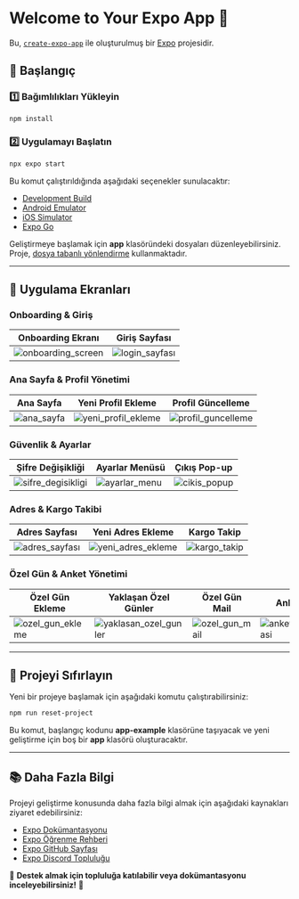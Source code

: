 # Welcome to Your Expo App 🚀

Bu, [`create-expo-app`](https://www.npmjs.com/package/create-expo-app) ile oluşturulmuş bir [Expo](https://expo.dev) projesidir.

## 📌 Başlangıç

### 1️⃣ Bağımlılıkları Yükleyin
```bash
npm install
```

### 2️⃣ Uygulamayı Başlatın
```bash
npx expo start
```
Bu komut çalıştırıldığında aşağıdaki seçenekler sunulacaktır:
- [Development Build](https://docs.expo.dev/develop/development-builds/introduction/)
- [Android Emulator](https://docs.expo.dev/workflow/android-studio-emulator/)
- [iOS Simulator](https://docs.expo.dev/workflow/ios-simulator/)
- [Expo Go](https://expo.dev/go)

Geliştirmeye başlamak için **app** klasöründeki dosyaları düzenleyebilirsiniz. Proje, [dosya tabanlı yönlendirme](https://docs.expo.dev/router/introduction) kullanmaktadır.

---

## 📱 Uygulama Ekranları

### **Onboarding & Giriş**
| Onboarding Ekranı | Giriş Sayfası |
|-------------------|--------------|
| ![onboarding_screen](https://github.com/user-attachments/assets/1e4505af-8f04-4515-ba89-ed27d30031a6) | ![login_sayfası](https://github.com/user-attachments/assets/7090a893-5329-4c10-916b-70a077905382) |

### **Ana Sayfa & Profil Yönetimi**
| Ana Sayfa | Yeni Profil Ekleme | Profil Güncelleme |
|----------|-------------------|-----------------|
| ![ana_sayfa](https://github.com/user-attachments/assets/9686d75a-c8db-49d8-8520-59130d38a743) | ![yeni_profil_ekleme](https://github.com/user-attachments/assets/36da478c-b7a6-4f76-8ccf-6c70d13b5290) | ![profil_guncelleme](https://github.com/user-attachments/assets/26d3a42e-24d1-44d1-8c61-aca6a1d6436e) |

### **Güvenlik & Ayarlar**
| Şifre Değişikliği | Ayarlar Menüsü | Çıkış Pop-up |
|------------------|---------------|--------------|
| ![sifre_degisikligi](https://github.com/user-attachments/assets/88b552fb-1086-45df-8528-619eb73eb63c) | ![ayarlar_menu](https://github.com/user-attachments/assets/723dae4d-d1c7-438d-98cd-424388eb4553) | ![cikis_popup](https://github.com/user-attachments/assets/9058ebe6-9b80-40f4-9519-e19958378c3a) |

### **Adres & Kargo Takibi**
| Adres Sayfası | Yeni Adres Ekleme | Kargo Takip |
|--------------|----------------|------------|
| ![adres_sayfası](https://github.com/user-attachments/assets/8cd08bd0-0937-4f98-86f5-c26d05673b9b) | ![yeni_adres_ekleme](https://github.com/user-attachments/assets/26c2202e-ef6f-49fe-9a6f-e7f9cdbdfc6c) | ![kargo_takip](https://github.com/user-attachments/assets/74d1cc64-d2fc-4e62-ba8d-5597f4234485) |

### **Özel Gün & Anket Yönetimi**
| Özel Gün Ekleme | Yaklaşan Özel Günler | Özel Gün Mail | Anket | Bildirim |
|---------------|-------------------|--------------|-------|----------|
| ![ozel_gun_ekleme](https://github.com/user-attachments/assets/ec4efeda-0557-4866-917a-5c8e53d2ac6b) | ![yaklasan_ozel_gunler](https://github.com/user-attachments/assets/9c83d7d0-e7e1-478f-ba65-ab4915d9b4f1) | ![ozel_gun_mail](https://github.com/user-attachments/assets/d6e8517e-2257-41f7-8c9e-4b1166a0ed36) | ![anket_sayfasi](https://github.com/user-attachments/assets/e8fe4887-a7b7-41bf-ba5d-2afb79717bf2) | ![ozel_gun_notification](https://github.com/user-attachments/assets/f1b42077-f7a4-4f03-afb3-1412517ec590) |

---

## 🔄 Projeyi Sıfırlayın
Yeni bir projeye başlamak için aşağıdaki komutu çalıştırabilirsiniz:
```bash
npm run reset-project
```
Bu komut, başlangıç kodunu **app-example** klasörüne taşıyacak ve yeni geliştirme için boş bir **app** klasörü oluşturacaktır.

---

## 📚 Daha Fazla Bilgi
Projeyi geliştirme konusunda daha fazla bilgi almak için aşağıdaki kaynakları ziyaret edebilirsiniz:

- [Expo Dokümantasyonu](https://docs.expo.dev/)
- [Expo Öğrenme Rehberi](https://docs.expo.dev/tutorial/introduction/)
- [Expo GitHub Sayfası](https://github.com/expo/expo)
- [Expo Discord Topluluğu](https://chat.expo.dev)

📌 **Destek almak için topluluğa katılabilir veya dokümantasyonu inceleyebilirsiniz!** 🚀

